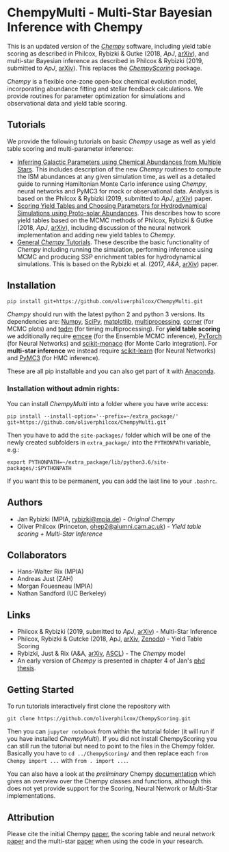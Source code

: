 # ChempyMulti - Multi-Star Bayesian Inference with Chempy
This is an updated version of the [*Chempy*](http://github.com/jan-rybizki/Chempy) software, including yield table scoring as described in Philcox, Rybizki & Gutke (2018, *ApJ*, [arXiv](https://arxiv.org/abs/1712.05686)), and multi-star Bayesian inference as described in Philcox & Rybizki (2019, submitted to *ApJ*, [arXiv](https://arxiv.org/abs/1909.00812)). This replaces the [*ChempyScoring*](https://github.com/oliverphilcox/ChempyScoring) package.

*Chempy* is a flexible one-zone open-box chemical evolution model, incorporating abundance fitting and stellar feedback calculations. We provide routines for parameter optimization for simulations and observational data and yield table scoring. 

## Tutorials
We provide the following tutorials on basic *Chempy* usage as well as yield table scoring and multi-parameter inference:
- [Inferring Galactic Parameters using Chemical Abundances from Multiple Stars](https://github.com/oliverphilcox/ChempyMulti/blob/master/Multi-Star%20Inference%20with%20Chempy%20-%20Tutorial.ipynb). This includes description of the new *Chempy* routines to compute the ISM abundances at any given simulation time, as well as a detailed guide to running Hamiltonian Monte Carlo inference using *Chempy*, neural networks and PyMC3 for mock or observational data. Analysis is based on the Philcox & Rybizki (2019, submitted to *ApJ*, [arXiv](https://arxiv.org/abs/1909.00812)) paper. 
- [Scoring Yield Tables and Choosing Parameters for Hydrodynamical Simulations using Proto-solar Abundances](https://github.com/oliverphilcox/ChempyMulti/blob/master/Scoring%20%26%20Parameter%20Choice%20Tutorial.ipynb). This describes how to score yield tables based on the MCMC methods of Philcox, Rybizki & Gutke (2018, *ApJ*, [arXiv](https://arxiv.org/abs/1712.05686)), including discussion of the neural network implementation and adding new yield tables to *Chempy*.
- [General *Chempy* Tutorials](https://github.com/jan-rybizki/Chempy/tree/master/tutorials). These describe the basic functionality of *Chempy* including running the simulation, performing inference using MCMC and producing SSP enrichment tables for hydrodynamical simulations. This is based on the Rybizki et al. (2017, *A&A*, [arXiv](https://arxiv.org/abs/1702.08729)) paper.

## Installation

```
pip install git+https://github.com/oliverphilcox/ChempyMulti.git
```
*Chempy* should run with the latest python 2 and python 3 versions.
Its dependencies are: [Numpy](http://numpy.scipy.org/), [SciPy](http://www.scipy.org/), [matplotlib](http://matplotlib.sourceforge.net/), [multiprocessing](https://docs.python.org/2/library/multiprocessing.html#module-multiprocessing),  [corner](http://corner.readthedocs.io/en/latest/) (for MCMC plots) and [tqdm](https://pypi.python.org/pypi/tqdm) (for timing multiprocessing). For **yield table scoring** we additionally require [emcee](http://dan.iel.fm/emcee/current/) (for the Ensemble MCMC inference), [PyTorch](http://pytorch.org/) (for Neural Networks) and [scikit-monaco](https://pypi.python.org/pypi/scikit-monaco) (for Monte Carlo integration). For **multi-star inference** we instead require [scikit-learn](https://scikit-learn.org/stable/) (for Neural Networks) and [PyMC3](https://docs.pymc.io/) (for HMC inference).

These are all pip installable and you can also get part of it with [Anaconda](https://www.continuum.io/downloads).

### Installation without admin rights:
You can install *ChempyMulti* into a folder where you have write access:
```
pip install --install-option='--prefix=~/extra_package/' git+https://github.com/oliverphilcox/ChempyMulti.git
```
Then you have to add the `site-packages/` folder which will be one of the newly created subfolders in `extra_package/` into the ```PYTHONPATH``` variable, e.g.:
```
export PYTHONPATH=~/extra_package/lib/python3.6/site-packages/:$PYTHONPATH
```
If you want this to be permanent, you can add the last line to your `.bashrc`.


## Authors
- Jan Rybizki (MPIA, rybizki@mpia.de) - *Original Chempy*
- Oliver Philcox (Princeton, ohep2@alumni.cam.ac.uk) - *Yield table scoring + Multi-Star Inference*

## Collaborators
- Hans-Walter Rix (MPIA)
- Andreas Just (ZAH)
- Morgan Fouesneau (MPIA)
- Nathan Sandford (UC Berkeley)

## Links
- Philcox & Rybizki (2019, submitted to *ApJ*, [arXiv](https://arxiv.org/abs/1909.00812)) - Multi-Star Inference
- Philcox, Rybizki & Gutcke (2018, ApJ, [arXiv](https://arxiv.org/abs/1712.05686), [Zenodo](https://zenodo.org/record/1247336)) - Yield Table Scoring 
- Rybizki, Just & Rix (A&A, [arXiv](http://arxiv.org/abs/1702.08729), [ASCL](http://ascl.net/1702.011)) - The *Chempy* model
- An early version of *Chempy* is presented in chapter 4 of Jan's [phd thesis](http://nbn-resolving.de/urn:nbn:de:bsz:16-heidok-199349).

## Getting Started
To run tutorials interactively first clone the repository with
```
git clone https://github.com/oliverphilcox/ChempyScoring.git
```
Then you can ```jupyter notebook``` from within the tutorial folder (it will run if you have installed *ChempyMulti*). 
If you did not install ChempyScoring you can still run the tutorial but need to point to the files in the Chempy folder. Basically you have to ```cd ../ChempyScoring/``` and then replace each ```from Chempy import ...``` with ```from . import ...```.

You can also have a look at the *preliminary* Chempy [documentation](http://www.mpia.de/homes/rybizki/html/index.html) which gives an overview over the Chempy classes and functions, although this does not yet provide support for the Scoring, Neural Network or Multi-Star implementations.

## Attribution
Please cite the initial Chempy [paper](https://arxiv.org/abs/1702.08729), the scoring table and neural network [paper](https://arxiv.org/abs/1712.05686) and the multi-star [paper](https://arxiv.org/abs/1909.00812) when using the code in your research.
 
